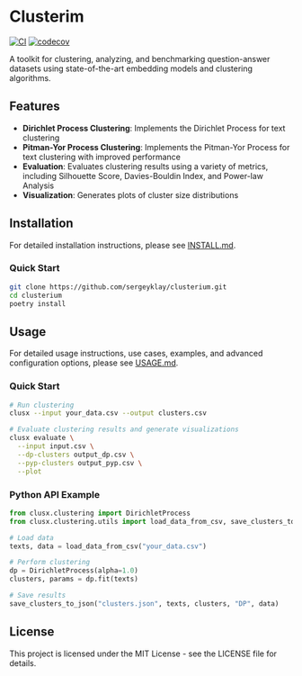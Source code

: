 # Clusterim

[![CI](https://github.com/sergeyklay/clusterium/actions/workflows/ci.yml/badge.svg)](https://github.com/sergeyklay/clusterium/actions/workflows/ci.yml)
[![codecov](https://codecov.io/gh/sergeyklay/clusterium/graph/badge.svg?token=T5d9KTXtqP)](https://codecov.io/gh/sergeyklay/clusterium)

A toolkit for clustering, analyzing, and benchmarking question-answer datasets using state-of-the-art embedding models and clustering algorithms.

## Features

- **Dirichlet Process Clustering**: Implements the Dirichlet Process for text clustering
- **Pitman-Yor Process Clustering**: Implements the Pitman-Yor Process for text clustering with improved performance
- **Evaluation**: Evaluates clustering results using a variety of metrics, including Silhouette Score, Davies-Bouldin Index, and Power-law Analysis
- **Visualization**: Generates plots of cluster size distributions

## Installation

For detailed installation instructions, please see [INSTALL.md](INSTALL.md).

### Quick Start

```bash
git clone https://github.com/sergeyklay/clusterium.git
cd clusterium
poetry install
```

## Usage

For detailed usage instructions, use cases, examples, and advanced configuration options, please see [USAGE.md](USAGE.md).

### Quick Start

```bash
# Run clustering
clusx --input your_data.csv --output clusters.csv

# Evaluate clustering results and generate visualizations
clusx evaluate \
  --input input.csv \
  --dp-clusters output_dp.csv \
  --pyp-clusters output_pyp.csv \
  --plot
```

### Python API Example

```python
from clusx.clustering import DirichletProcess
from clusx.clustering.utils import load_data_from_csv, save_clusters_to_json

# Load data
texts, data = load_data_from_csv("your_data.csv")

# Perform clustering
dp = DirichletProcess(alpha=1.0)
clusters, params = dp.fit(texts)

# Save results
save_clusters_to_json("clusters.json", texts, clusters, "DP", data)
```

## License

This project is licensed under the MIT License - see the LICENSE file for details.

